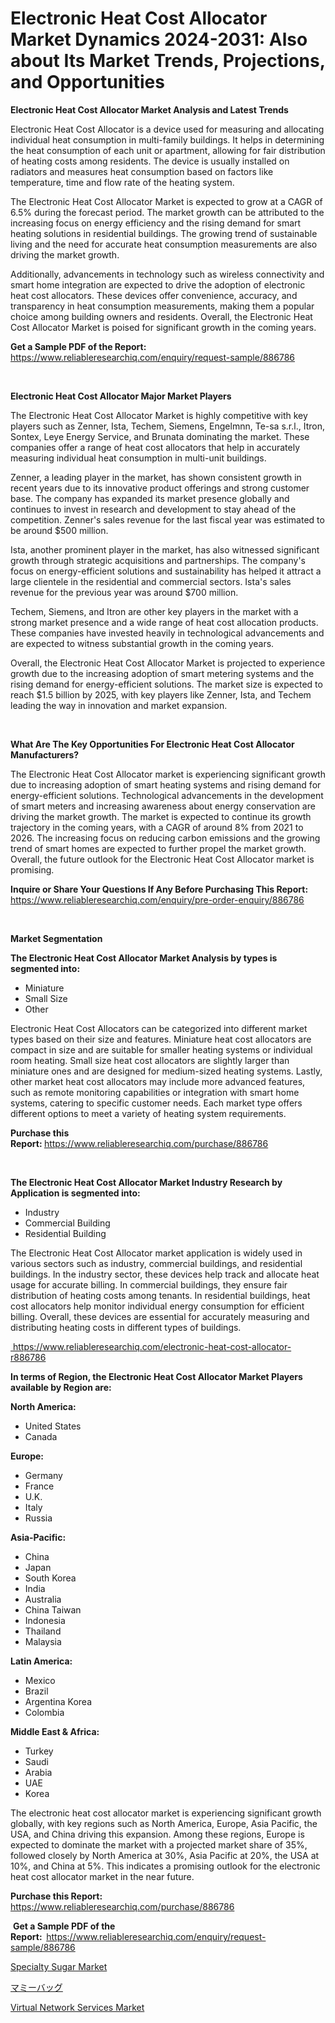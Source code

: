 <p><h1>Electronic Heat Cost Allocator Market Dynamics 2024-2031: Also about Its Market Trends, Projections, and Opportunities</h1></p><p><strong>Electronic Heat Cost Allocator Market Analysis and Latest Trends</strong></p>
<p><p>Electronic Heat Cost Allocator is a device used for measuring and allocating individual heat consumption in multi-family buildings. It helps in determining the heat consumption of each unit or apartment, allowing for fair distribution of heating costs among residents. The device is usually installed on radiators and measures heat consumption based on factors like temperature, time and flow rate of the heating system.</p><p>The Electronic Heat Cost Allocator Market is expected to grow at a CAGR of 6.5% during the forecast period. The market growth can be attributed to the increasing focus on energy efficiency and the rising demand for smart heating solutions in residential buildings. The growing trend of sustainable living and the need for accurate heat consumption measurements are also driving the market growth.</p><p>Additionally, advancements in technology such as wireless connectivity and smart home integration are expected to drive the adoption of electronic heat cost allocators. These devices offer convenience, accuracy, and transparency in heat consumption measurements, making them a popular choice among building owners and residents. Overall, the Electronic Heat Cost Allocator Market is poised for significant growth in the coming years.</p></p>
<p><strong>Get a Sample PDF of the Report:&nbsp;</strong> <a href="https://www.reliableresearchiq.com/enquiry/request-sample/886786">https://www.reliableresearchiq.com/enquiry/request-sample/886786</a></p>
<p>&nbsp;</p>
<p><strong>Electronic Heat Cost Allocator Major Market Players</strong></p>
<p><p>The Electronic Heat Cost Allocator Market is highly competitive with key players such as Zenner, Ista, Techem, Siemens, Engelmnn, Te-sa s.r.l., Itron, Sontex, Leye Energy Service, and Brunata dominating the market. These companies offer a range of heat cost allocators that help in accurately measuring individual heat consumption in multi-unit buildings.</p><p>Zenner, a leading player in the market, has shown consistent growth in recent years due to its innovative product offerings and strong customer base. The company has expanded its market presence globally and continues to invest in research and development to stay ahead of the competition. Zenner's sales revenue for the last fiscal year was estimated to be around $500 million.</p><p>Ista, another prominent player in the market, has also witnessed significant growth through strategic acquisitions and partnerships. The company's focus on energy-efficient solutions and sustainability has helped it attract a large clientele in the residential and commercial sectors. Ista's sales revenue for the previous year was around $700 million.</p><p>Techem, Siemens, and Itron are other key players in the market with a strong market presence and a wide range of heat cost allocation products. These companies have invested heavily in technological advancements and are expected to witness substantial growth in the coming years.</p><p>Overall, the Electronic Heat Cost Allocator Market is projected to experience growth due to the increasing adoption of smart metering systems and the rising demand for energy-efficient solutions. The market size is expected to reach $1.5 billion by 2025, with key players like Zenner, Ista, and Techem leading the way in innovation and market expansion.</p></p>
<p>&nbsp;</p>
<p><strong>What Are The Key Opportunities For Electronic Heat Cost Allocator Manufacturers?</strong></p>
<p><p>The Electronic Heat Cost Allocator market is experiencing significant growth due to increasing adoption of smart heating systems and rising demand for energy-efficient solutions. Technological advancements in the development of smart meters and increasing awareness about energy conservation are driving the market growth. The market is expected to continue its growth trajectory in the coming years, with a CAGR of around 8% from 2021 to 2026. The increasing focus on reducing carbon emissions and the growing trend of smart homes are expected to further propel the market growth. Overall, the future outlook for the Electronic Heat Cost Allocator market is promising.</p></p>
<p><strong>Inquire or Share Your Questions If Any Before Purchasing This Report:</strong> <a href="https://www.reliableresearchiq.com/enquiry/pre-order-enquiry/886786">https://www.reliableresearchiq.com/enquiry/pre-order-enquiry/886786</a></p>
<p>&nbsp;</p>
<p><strong>Market Segmentation</strong></p>
<p><strong>The Electronic Heat Cost Allocator Market Analysis by types is segmented into:</strong></p>
<p><ul><li>Miniature</li><li>Small Size</li><li>Other</li></ul></p>
<p><p>Electronic Heat Cost Allocators can be categorized into different market types based on their size and features. Miniature heat cost allocators are compact in size and are suitable for smaller heating systems or individual room heating. Small size heat cost allocators are slightly larger than miniature ones and are designed for medium-sized heating systems. Lastly, other market heat cost allocators may include more advanced features, such as remote monitoring capabilities or integration with smart home systems, catering to specific customer needs. Each market type offers different options to meet a variety of heating system requirements.</p></p>
<p><strong>Purchase this Report:&nbsp;</strong><a href="https://www.reliableresearchiq.com/purchase/886786">https://www.reliableresearchiq.com/purchase/886786</a></p>
<p>&nbsp;</p>
<p><strong>The Electronic Heat Cost Allocator Market Industry Research by Application is segmented into:</strong></p>
<p><ul><li>Industry</li><li>Commercial Building</li><li>Residential Building</li></ul></p>
<p><p>The Electronic Heat Cost Allocator market application is widely used in various sectors such as industry, commercial buildings, and residential buildings. In the industry sector, these devices help track and allocate heat usage for accurate billing. In commercial buildings, they ensure fair distribution of heating costs among tenants. In residential buildings, heat cost allocators help monitor individual energy consumption for efficient billing. Overall, these devices are essential for accurately measuring and distributing heating costs in different types of buildings.</p></p>
<p><a href="https://www.reliableresearchiq.com/electronic-heat-cost-allocator-r886786">&nbsp;https://www.reliableresearchiq.com/electronic-heat-cost-allocator-r886786</a></p>
<p><strong>In terms of Region, the Electronic Heat Cost Allocator Market Players available by Region are:</strong></p>
<p>
    <p> <strong> North America: </strong>
        <ul>
            <li>United States</li>
            <li>Canada</li>
        </ul>
        </p> 
    <p> <strong> Europe: </strong>
        <ul>
            <li>Germany</li>
            <li>France</li>
            <li>U.K.</li>
            <li>Italy</li>
            <li>Russia</li>
        </ul>
        </p> 
    <p> <strong> Asia-Pacific: </strong>
        <ul>
            <li>China</li>
            <li>Japan</li>
            <li>South Korea</li>
            <li>India</li>
            <li>Australia</li>
            <li>China Taiwan</li>
            <li>Indonesia</li>
            <li>Thailand</li>
            <li>Malaysia</li>
        </ul>
        </p> 
    <p> <strong> Latin America: </strong>
        <ul>
            <li>Mexico</li>
            <li>Brazil</li>
            <li>Argentina Korea</li>
            <li>Colombia</li>
        </ul>
        </p> 
    <p> <strong> Middle East & Africa: </strong>
        <ul>
            <li>Turkey</li>
            <li>Saudi</li>
            <li>Arabia</li>
            <li>UAE</li>
            <li>Korea</li>
        </ul>
    </p>
    </p>
<p><p>The electronic heat cost allocator market is experiencing significant growth globally, with key regions such as North America, Europe, Asia Pacific, the USA, and China driving this expansion. Among these regions, Europe is expected to dominate the market with a projected market share of 35%, followed closely by North America at 30%, Asia Pacific at 20%, the USA at 10%, and China at 5%. This indicates a promising outlook for the electronic heat cost allocator market in the near future.</p></p>
<p><strong>Purchase this Report: </strong><a href="https://www.reliableresearchiq.com/purchase/886786">https://www.reliableresearchiq.com/purchase/886786</a></p>
<p>&nbsp;<strong>Get a Sample PDF of the Report:&nbsp;&nbsp;</strong><a href="https://www.reliableresearchiq.com/enquiry/request-sample/886786">https://www.reliableresearchiq.com/enquiry/request-sample/886786</a></p>
<p><strong></strong></p>
<p><p><a href="https://view.publitas.com/reportprime-1/global-specialty-sugar-market-size-share-analysis-by-product-type-by-application-by-region-forecasts-2024-2031/">Specialty Sugar Market</a></p><p><a href="https://github.com/lababdou/Market-Research-Report-List-5/blob/main/170859234715.md">マミーバッグ</a></p><p><a href="https://view.publitas.com/reportprime-1/virtual-network-services-market-outlook-and-forecast-from-2024-to-2031/">Virtual Network Services Market</a></p></p>